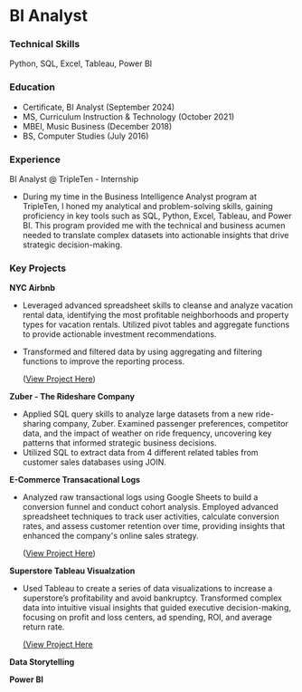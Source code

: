 # BI Analyst

### Technical Skills
Python, SQL, Excel, Tableau, Power BI

### Education
- Certificate, BI Analyst (September 2024)
- MS, Curriculum Instruction & Technology (October 2021)
- MBEI, Music Business (December 2018)
- BS, Computer Studies (July 2016) 

### Experience
BI Analyst @ TripleTen - Internship 
- During my time in the Business Intelligence Analyst program at TripleTen, I honed my analytical and problem-solving skills, gaining proficiency in key tools such as SQL, Python, Excel, Tableau, and Power BI. This program provided me with the technical and business acumen needed to translate complex datasets into actionable insights that drive strategic decision-making.

### Key Projects
**NYC Airbnb**
- Leveraged advanced spreadsheet skills to cleanse and analyze vacation rental data, identifying the most profitable neighborhoods and property types for vacation rentals. Utilized pivot tables and aggregate functions to provide actionable investment recommendations. 
- Transformed and filtered data by using aggregating and filtering functions to improve the reporting process.

  ([View Project Here](https://docs.google.com/spreadsheets/d/1KbptNTIX6NEWx8pasCGhKxfZ9jXaGZ23P4mA7yn6xgg/edit?usp=sharing)) 
  
**Zuber - The Rideshare Company**
- Applied SQL query skills to analyze large datasets from a new ride-sharing company, Zuber. Examined passenger preferences, competitor data, and the impact of weather on ride frequency, uncovering key patterns that informed strategic business decisions. 
- Utilized SQL to extract data from 4 different related tables from customer sales databases using JOIN.
  
**E-Commerce Transacational Logs**
- Analyzed raw transactional logs using Google Sheets to build a conversion funnel and conduct cohort analysis. Employed advanced spreadsheet techniques to track user activities, calculate conversion rates, and assess customer retention over time, providing insights that enhanced the company's online sales strategy.

  ([View Project Here](https://docs.google.com/spreadsheets/d/1gFRJsDhPg3X-Yp5uv9BPdlb41oMOjSzPyKxR64YUFks/edit?usp=sharing))
  
**Superstore Tableau Visualzation**
- Used Tableau to create a series of data visualizations to increase a superstore’s profitability and avoid bankruptcy. Transformed complex data into intuitive visual insights that guided executive decision-making, focusing on profit and loss centers, ad spending, ROI, and average return rate.

  [(View Project Here](https://public.tableau.com/views/SavingSuperstoreProject_SNwigwe/ProfitLossbyRegionSubcategory?:language=en-US&publish=yes&:sid=&:redirect=auth&:display_count=n&:origin=viz_share_link)
  
**Data Storytelling**

**Power BI**

